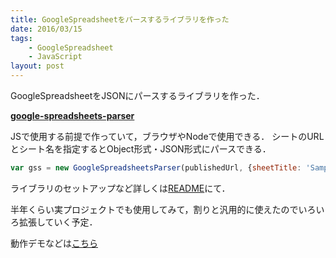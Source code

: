 ```yaml
---
title: GoogleSpreadsheetをパースするライブラリを作った
date: 2016/03/15
tags:
    - GoogleSpreadsheet
    - JavaScript
layout: post
---
```


GoogleSpreadsheetをJSONにパースするライブラリを作った．

**[google-spreadsheets-parser](https://github.com/tanakaworld/google-spreadsheets-parser)**

JSで使用する前提で作っていて，ブラウザやNodeで使用できる．
シートのURLとシート名を指定するとObject形式・JSON形式にパースできる．

```javascript
var gss = new GoogleSpreadsheetsParser(publishedUrl, {sheetTitle: 'Sample', hasTitle: true});
```

ライブラリのセットアップなど詳しくは[README](https://github.com/tanakaworld/google-spreadsheets-parser/blob/master/README.md)にて．

半年くらい実プロジェクトでも使用してみて，割りと汎用的に使えたのでいろいろ拡張していく予定．

動作デモなどは[こちら](https://github.com/tanakaworld/google-spreadsheets-parser#demo)
